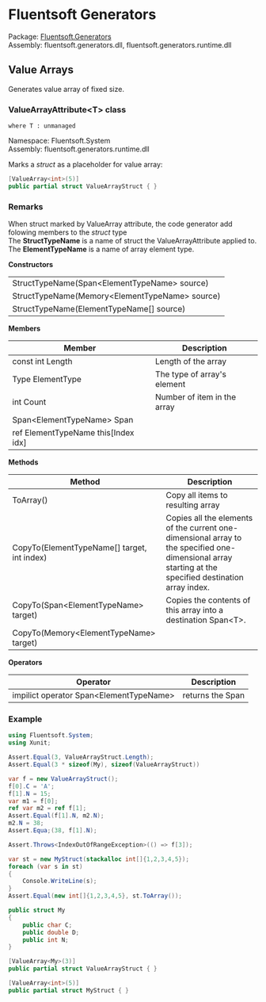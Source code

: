 # Fluentsoft Generators

Package: [Fluentsoft.Generators](https://www.nuget.org/packages/Fluentsoft.Generators)  
Assembly: fluentsoft.generators.dll, fluentsoft.generators.runtime.dll  

## Value Arrays 
Generates value array of fixed size.
### ValueArrayAttribute\<T\> class
`where T : unmanaged`

Namespace: Fluentsoft.System  
Assembly: fluentsoft.generators.runtime.dll  

Marks a _struct_ as a placeholder for value array:
```c#
[ValueArray<int>(5)]
public partial struct ValueArrayStruct { }
```
### Remarks
When struct marked by ValueArray attribute, the code generator add folowing members to the _struct_ type  
The **StructTypeName** is a name of struct the ValueArrayAttribute applied to.  
The **ElementTypeName** is a name of array element type.

**Constructors**  

| |
|-|
|StructTypeName(Span\<ElementTypeName\> source)|
|StructTypeName(Memory\<ElementTypeName\> source)|
|StructTypeName(ElementTypeName[] source)|

**Members**

|Member|Description|
| - | - |
|const int Length|Length of the array|
|Type ElementType|The type of array's element|
|int Count|Number of item in the array|
|Span\<ElementTypeName> Span|
|ref ElementTypeName this[Index idx]||

**Methods**

|Method|Description|
| - | - |
|ToArray()|Copy all items to resulting array|
|CopyTo(ElementTypeName[] target, int index)|Copies all the elements of the current one-dimensional array to the specified one-dimensional array starting at the specified destination array index.|
|CopyTo(Span\<ElementTypeName\> target)|Copies the contents of this array into a destination Span\<T>\.|
|CopyTo(Memory\<ElementTypeName\> target)||

**Operators**

|Operator|Description|
|-| - |
|impilict operator Span\<ElementTypeName>|returns the Span|

### Example
```c#
using Fluentsoft.System;
using Xunit;

Assert.Equal(3, ValueArrayStruct.Length);
Assert.Equal(3 * sizeof(My), sizeof(ValueArrayStruct))

var f = new ValueArrayStruct();
f[0].C = 'A';
f[1].N = 15;
var m1 = f[0];
ref var m2 = ref f[1];
Assert.Equal(f[1].N, m2.N);
m2.N = 38;
Assert.Equa;(38, f[1].N);

Assert.Throws<IndexOutOfRangeException>(() => f[3]);

var st = new MyStruct(stackalloc int[]{1,2,3,4,5});
foreach (var s in st)
{
    Console.WriteLine(s);
}
Assert.Equal(new int[]{1,2,3,4,5}, st.ToArray());

public struct My
{
    public char C;
    public double D;
    public int N;
}

[ValueArray<My>(3)]
public partial struct ValueArrayStruct { }

[ValueArray<int>(5)]
public partial struct MyStruct { }
```
